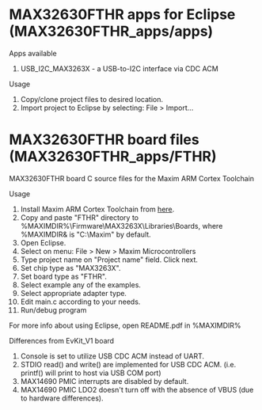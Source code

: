 # MAX32630FTHR apps for Eclipse (MAX32630FTHR_apps/apps)

Apps available
1. USB_I2C_MAX3263X - a USB-to-I2C interface via CDC ACM

Usage
1. Copy/clone project files to desired location.
2. Import project to Eclipse by selecting: File > Import...

# MAX32630FTHR board files (MAX32630FTHR_apps/FTHR)
MAX32630FTHR board C source files for the Maxim ARM Cortex Toolchain

Usage
1. Install Maxim ARM Cortex Toolchain from [here](https://www.maximintegrated.com/en/design/software-description.html/swpart=SFW0001500A).
2. Copy and paste "FTHR" directory to %MAXIMDIR%\Firmware\MAX3263X\Libraries\Boards, where %MAXIMDIR& is "C:\Maxim" by default.
3. Open Eclipse.
4. Select on menu: File > New > Maxim Microcontrollers
5. Type project name on "Project name" field. Click next.
6. Set chip type as "MAX3263X".
7. Set board type as "FTHR".
8. Select example any of the examples.
9. Select appropriate adapter type.
10. Edit main.c according to your needs.
11. Run/debug program

For more info about using Eclipse, open README.pdf in %MAXIMDIR%

Differences from EvKit_V1 board
1. Console is set to utilize USB CDC ACM instead of UART.
2. STDIO read() and write() are implemented for USB CDC ACM. (i.e. printf() will print to host via USB COM port)
3. MAX14690 PMIC interrupts are disabled by default.
4. MAX14690 PMIC LDO2 doesn't turn off with the absence of VBUS (due to hardware differences).

